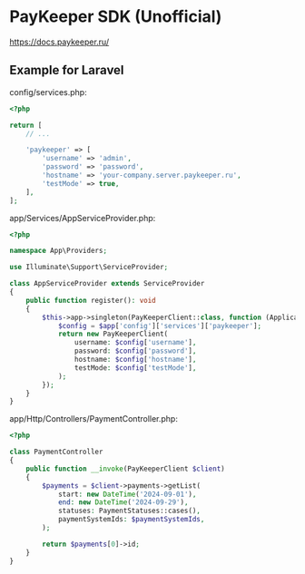 # PayKeeper SDK (Unofficial)

https://docs.paykeeper.ru/

## Example for Laravel

config/services.php:

```php
<?php

return [
    // ...

    'paykeeper' => [
        'username' => 'admin',
        'password' => 'password',
        'hostname' => 'your-company.server.paykeeper.ru',
        'testMode' => true,
    ],
];
```

app/Services/AppServiceProvider.php:

```php
<?php

namespace App\Providers;

use Illuminate\Support\ServiceProvider;

class AppServiceProvider extends ServiceProvider
{
    public function register(): void
    {
        $this->app->singleton(PayKeeperClient::class, function (Application $app) {
            $config = $app['config']['services']['paykeeper'];
            return new PayKeeperClient(
                username: $config['username'],
                password: $config['password'],
                hostname: $config['hostname'],
                testMode: $config['testMode'],
            );
        });
    }
}
```

app/Http/Controllers/PaymentController.php:

```php
<?php

class PaymentController
{
    public function __invoke(PayKeeperClient $client)
    {
        $payments = $client->payments->getList(
            start: new DateTime('2024-09-01'),
            end: new DateTime('2024-09-29'),
            statuses: PaymentStatuses::cases(),
            paymentSystemIds: $paymentSystemIds,
        );

        return $payments[0]->id;
    }
}
```
